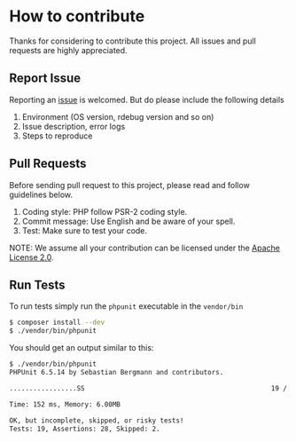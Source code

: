 # How to contribute

Thanks for considering to contribute this project. All issues and pull requests are highly appreciated.

## Report Issue

Reporting an [issue](https://github.com/didi/rdebug/issues) is welcomed. But do please include the following details

1. Environment (OS version, rdebug version and so on)
2. Issue description, error logs
3. Steps to reproduce

## Pull Requests

Before sending pull request to this project, please read and follow guidelines below.

1. Coding style: PHP follow PSR-2 coding style.
3. Commit message: Use English and be aware of your spell.
4. Test: Make sure to test your code.

NOTE: We assume all your contribution can be licensed under the [Apache License 2.0](./LICENSE).

## Run Tests

To run tests simply run the `phpunit` executable in the `vendor/bin`

```bash
$ composer install --dev
$ ./vendor/bin/phpunit
```

You should get an output similar to this:

```bash
$ ./vendor/bin/phpunit
PHPUnit 6.5.14 by Sebastian Bergmann and contributors.

.................SS                                               19 / 19 (100%)

Time: 152 ms, Memory: 6.00MB

OK, but incomplete, skipped, or risky tests!
Tests: 19, Assertions: 28, Skipped: 2.
```

